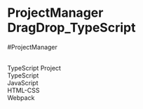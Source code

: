 # ProjectManager DragDrop_TypeScript
#ProjectManager

<br>
TypeScript Project
<br>
TypeScript
<br>
JavaScript
<br>
HTML-CSS
<br>
Webpack
